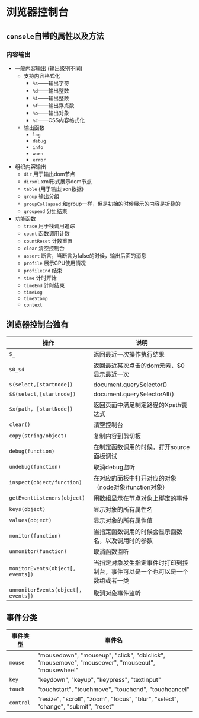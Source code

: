 # 浏览器控制台

## `console`自带的属性以及方法

### 内容输出

- 一般内容输出 (输出级别不同)
  - 支持内容格式化
    - `%s`——输出字符
    - `%d`——输出整数
    - `%i`——输出整数
    - `%f`——输出浮点数
    - `%o`——输出对象
    - `%c`——CSS内容格式化
  - 输出函数
    - `log`
    - `debug`
    - `info`
    - `warn`
    - `error`
- 组织内容输出
  - `dir`     用于输出dom节点
  - `dirxml`    xml形式展示dom节点
  - `table`    (用于输出json数据)
  - `group`    输出分组
  - `groupCollapsed`   和group一样，但是初始的时候展示的内容是折叠的
  - `groupend`   分组结束
- 功能函数
  - `trace`  用于栈调用追踪
  - `count`  函数调用计数
  - `countReset`   计数重置
  - `clear`  清空控制台
  - `assert`   断言，当断言为false的时候，输出后面的消息
  - `profile`   展示CPU使用情况
  - `profileEnd`  结束
  - `time`  计时开始
  - `timeEnd`  计时结束
  - `timeLog`
  - `timeStamp`
  - `context`

## 浏览器控制台独有

| 操作                                | 说明                                                                         |
| ----------------------------------- | ---------------------------------------------------------------------------- |
| `$_`                                | 返回最近一次操作执行结果                                                     |
| `$0_$4`                             | 返回最近某次点击的dom元素，$0显示最近一次                                    |
| `$(select,[startnode])`             | document.querySelector()                                                     |
| `$$(select,[startnode])`            | document.querySelectorAll()                                                  |
| `$x(path, [startNode])`             | 返回页面中满足制定路径的Xpath表达式                                          |
| `clear()`                           | 清空控制台                                                                   |
| `copy(string/object)`               | 复制内容到剪切板                                                             |
| `debug(function)`                   | 在制定函数调用的时候，打开source面板调试                                     |
| `undebug(function)`                 | 取消debug监听                                                                |
| `inspect(object/function)`          | 在对应的面板中打开对应的对象（node对象/function对象）                        |
| `getEventListeners(object)`         | 用数组显示在节点对象上绑定的事件                                             |
| `keys(object)`                      | 显示对象的所有属性名                                                         |
| `values(object)`                    | 显示对象的所有属性值                                                         |
| `monitor(function)`                 | 当指定函数调用的时候会显示函数名，以及调用时的参数                           |
| `unmonitor(function)`               | 取消函数监听                                                                 |
| `monitorEvents(object[, events])`   | 当指定对象发生指定事件时打印到控制台，事件可以是一个也可以是一个数组或者一类 |
| `unmonitorEvents(object[, events])` | 取消对象事件监听                                                             |

## 事件分类

| 事件类型  | 事件名                                                                                          |
| --------- | ----------------------------------------------------------------------------------------------- |
| `mouse`   | "mousedown", "mouseup", "click", "dblclick", "mousemove", "mouseover", "mouseout", "mousewheel" |
| `key`     | "keydown", "keyup", "keypress", "textInput"                                                     |
| `touch`   | "touchstart", "touchmove", "touchend", "touchcancel"                                            |
| `control` | "resize", "scroll", "zoom", "focus", "blur", "select", "change", "submit", "reset"              |
